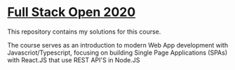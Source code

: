 # [Full Stack Open 2020](https://fullstackopen.com/en/)

This repository contains my solutions for this course. 

The course serves as an introduction to modern Web App development with Javascriot/Typescript, focusing on building Single Page Applications (SPAs) with React.JS that use REST API'S in Node.JS
